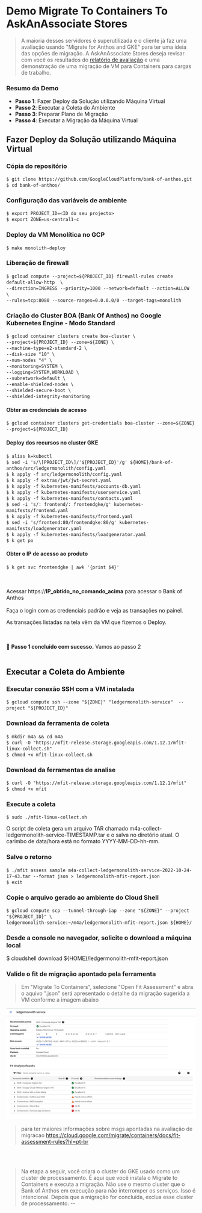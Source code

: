 # Demo Migrate To Containers To AskAnAssociate Stores

> A maioria desses servidores é superutilizada e o cliente já faz uma avaliação usando "Migrate for Anthos and GKE" para ter uma ideia das opções de migração. A AskAnAssociate Stores deseja revisar com você os resultados do [relatório de avaliação](https://htmlpreview.github.io/?https://github.com/fcostabr78/demoMigrateToContainers/blob/main/mfit-report-private-cloud-full3.html) e uma demonstração de uma migração de VM para Containers para cargas de trabalho.

### Resumo da Demo

- **Passo 1**: Fazer Deploy da Solução utilizando Máquina Virtual
- **Passo 2**: Executar a Coleta do Ambiente
- **Passo 3**: Preparar Plano de Migração
- **Passo 4**: Executar a Migração da Máquina Virtual

## Fazer Deploy da Solução utilizando Máquina Virtual
### Cópia do repositório
```
$ git clone https://github.com/GoogleCloudPlatform/bank-of-anthos.git
$ cd bank-of-anthos/
```

### Configuração das variáveis de ambiente
```
$ export PROJECT_ID=<ID do seu projecto>
$ export ZONE=us-central1-c
```

### Deploy da VM Monolítica no GCP
```
$ make monolith-deploy
```

### Liberação de firewall
```
$ gcloud compute --project=${PROJECT_ID} firewall-rules create default-allow-http  \
--direction=INGRESS --priority=1000 --network=default --action=ALLOW  \
--rules=tcp:8080 --source-ranges=0.0.0.0/0 --target-tags=monolith
```

### Criação do Cluster BOA (Bank Of Anthos) no Google Kubernetes Engine - Modo Standard
```
$ gcloud container clusters create boa-cluster \
--project=${PROJECT_ID} --zone=${ZONE} \
--machine-type=e2-standard-2 \
--disk-size "10" \
--num-nodes "4" \
--monitoring=SYSTEM \
--logging=SYSTEM,WORKLOAD \
--subnetwork=default \
--enable-shielded-nodes \
--shielded-secure-boot \
--shielded-integrity-monitoring
```

#### Obter as credenciais de acesso
```
$ gcloud container clusters get-credentials boa-cluster --zone=${ZONE} --project=${PROJECT_ID}
```

#### Deploy dos recursos no cluster GKE
```
$ alias k=kubectl
$ sed -i 's/\[PROJECT_ID\]/'${PROJECT_ID}'/g' ${HOME}/bank-of-anthos/src/ledgermonolith/config.yaml
$ k apply -f src/ledgermonolith/config.yaml
$ k apply -f extras/jwt/jwt-secret.yaml
$ k apply -f kubernetes-manifests/accounts-db.yaml
$ k apply -f kubernetes-manifests/userservice.yaml
$ k apply -f kubernetes-manifests/contacts.yaml
$ sed -i 's/: frontend/: frontendgke/g' kubernetes-manifests/frontend.yaml
$ k apply -f kubernetes-manifests/frontend.yaml
$ sed -i 's/frontend:80/frontendgke:80/g' kubernetes-manifests/loadgenerator.yaml
$ k apply -f kubernetes-manifests/loadgenerator.yaml
$ k get po
```

#### Obter o IP de acesso ao produto
```
$ k get svc frontendgke | awk '{print $4}'
```
<br></br>
Acessar https://**IP_obtido_no_comando_acima** para acessar o Bank of Anthos
<br></br>
Faça o login com as credenciais padrão e veja as transações no painel. 

As transações listadas na tela vêm da VM que fizemos o Deploy.

<br></br>
:checkered_flag: **Passo 1 concluído com sucesso.** Vamos ao passo 2
<br></br>

## Executar a Coleta do Ambiente

### Executar conexão SSH com a VM instalada
```
$ gcloud compute ssh --zone "${ZONE}" "ledgermonolith-service"  --project "${PROJECT_ID}"
```

### Download da ferramenta de coleta
```
$ mkdir m4a && cd m4a
$ curl -O "https://mfit-release.storage.googleapis.com/1.12.1/mfit-linux-collect.sh"
$ chmod +x mfit-linux-collect.sh
```

### Download da ferramentas de analise
```
$ curl -O "https://mfit-release.storage.googleapis.com/1.12.1/mfit"
$ chmod +x mfit
```

### Execute a coleta
```
$ sudo ./mfit-linux-collect.sh
```

O script de coleta gera um arquivo TAR chamado m4a-collect-ledgermonolith-service-TIMESTAMP.tar e o salva no diretório atual. O carimbo de data/hora está no formato YYYY-MM-DD-hh-mm.

### Salve o retorno 
```
$ ./mfit assess sample m4a-collect-ledgermonolith-service-2022-10-24-17-43.tar --format json > ledgermonolith-mfit-report.json
$ exit
```

### Copie o arquivo gerado ao ambiente do Cloud Shell
```
$ gcloud compute scp --tunnel-through-iap --zone "${ZONE}" --project "${PROJECT_ID}" \
ledgermonolith-service:~/m4a/ledgermonolith-mfit-report.json ${HOME}/
```

### Desde a console no navegador, solicite o download a máquina local
$ cloudshell download ${HOME}/ledgermonolith-mfit-report.json

### Valide o fit de migração apontado pela ferramenta

> Em "Migrate To Containers", selecione "Open Fit Assessment" e abra o aquivo ".json"
> será apresentado o detalhe da migração sugerida a VM conforme a imagem abaixo

![This is an image](https://github.com/fcostabr78/demoMigrateToContainers/blob/main/report_json.png?raw=true)

> para ter maiores informações sobre msgs apontadas na avaliação de migracao https://cloud.google.com/migrate/containers/docs/fit-assessment-rules?hl=pt-br

<br><br/>
> Na etapa a seguir, você criará o cluster do GKE usado como um cluster de processamento. É aqui que você instala o Migrate to Containers e executa a
> migração. Não use o mesmo cluster que o Bank of Anthos em execução para não interromper os serviços. Isso é intencional. Depois que a migração for 
> concluída, exclua esse cluster de processamento.
--

